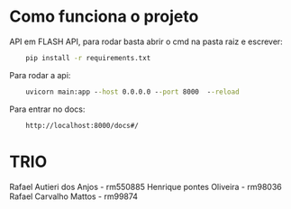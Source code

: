 # Como funciona o projeto

API em FLASH API, para rodar basta abrir o cmd na pasta raiz e escrever:
```cmd
    pip install -r requirements.txt
```
Para rodar a api:
```cmd
    uvicorn main:app --host 0.0.0.0 --port 8000  --reload
```
Para entrar no docs:
```cmd
    http://localhost:8000/docs#/
```

# TRIO
Rafael Autieri dos Anjos - rm550885
Henrique pontes Oliveira - rm98036
Rafael Carvalho Mattos - rm99874
